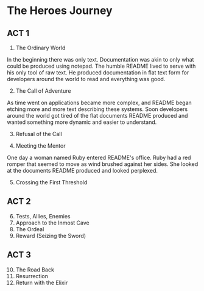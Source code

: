 # The Heroes Journey

## ACT 1

1. The Ordinary World

In the beginning there was only text. Documentation was akin to only what could be produced using notepad. The humble README lived to serve with his only tool of raw text.
He produced documentation in flat text form for developers around the world to read and everything was good.

2. The Call of Adventure

As time went on applications became more complex, and README began etching more and more text describing these systems. Soon developers around the world got tired of the flat documents README produced and wanted something more dynamic and easier to understand.

3. Refusal of the Call


4. Meeting the Mentor

One day a woman named Ruby entered README's office. Ruby had a red romper that seemed to move as wind brushed against her sides. She looked at the documents README produced and looked perplexed.

5. Crossing the First Threshold

## ACT 2

6. Tests, Allies, Enemies
7. Approach to the Inmost Cave
8. The Ordeal
9. Reward (Seizing the Sword)

## ACT 3

10. The Road Back
11. Resurrection
12. Return with the Elixir
